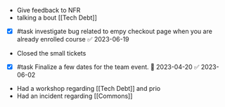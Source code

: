 - Give feedback to NFR
- talking a bout [[Tech Debt]]
- [x] #task investigate bug related to empy checkout page when you are already enrolled course ✅ 2023-06-19
- Closed the small tickets
- [x] #task Finalize a few dates for the team event. 📅 2023-04-20 ✅ 2023-06-02
- Had a workshop regarding [[Tech Debt]] and prio
- Had an incident regarding [[Commons]]